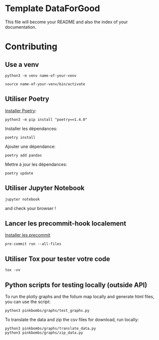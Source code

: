 Template DataForGood
================

<!-- WARNING: THIS FILE WAS AUTOGENERATED! DO NOT EDIT! -->

This file will become your README and also the index of your
documentation.

# Contributing


## Use a venv 

    python3 -m venv name-of-your-venv

    source name-of-your-venv/bin/activate


## Utiliser Poetry

[Installer Poetry](https://python-poetry.org/docs/):

    python3 -m pip install "poetry==1.4.0"

Installer les dépendances:

    poetry install

Ajouter une dépendance:

    poetry add pandas

Mettre à jour les dépendances:

    poetry update

## Utiliser Jupyter Notebook

    jupyter notebook

and check your browser !

## Lancer les precommit-hook localement

[Installer les precommit](https://pre-commit.com/)


    pre-commit run --all-files 
 

## Utiliser Tox pour tester votre code

    tox -vv

## Python scripts for testing locally (outside API)
To run the plotly graphs and the folium map locally and generate html files, you can use the script:

    python3 pinkbombs/graphs/test_graphs.py 

To translate the data and zip the csv files for download, run locally: 

    python3 pinkbombs/graphs/translate_data.py
    python3 pinkbombs/graphs/zip_data.py